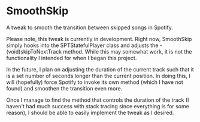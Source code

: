 # SmoothSkip
A tweak to smooth the transition between skipped songs in Spotify.

Please note, this tweak is currently in development. Right now, SmoothSkip simply hooks into the SPTStatefulPlayer class and adjusts the - (void)skipToNextTrack method. While this may somewhat work, it is not the functionality I intended for when I began this project.

In the future, I plan on adjusting the duration of the current track such that it is a set number of seconds longer than the current position. In doing this, I will (hopefully) force Spotify to invoke its own method (which I have not found) and smoothen the transition even more.

Once I manage to find the method that controls the duration of the track (I haven't had much success with stack tracing since everything is <redacted> for some reason), I should be able to easily implement the tweak as I desired.
